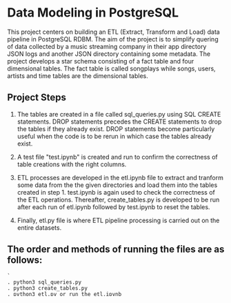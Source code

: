 # Data Modeling in PostgreSQL
This project centers on building an ETL (Extract, Transform and Load) data pipeline in PostgreSQL RDBM.
The aim of the project is to simplify quering of data collected by a music streaming company in their app directory  JSON logs and another JSON directory containing some metadata. 
The project develops a star schema consisting of a fact table and four dimensional tables.
The fact table is called songplays while songs, users, artists and time  tables are the dimensional tables. 

## Project Steps
1. The tables are created in a file called sql_queries.py using SQL CREATE statements. DROP statements precedes the CREATE statements to drop the tables if they already exist. DROP statements become particularly useful when the code is to be rerun in which case the tables already exist.

2. A test file "test.ipynb" is created and run to confirm the correctness of table creations with the right columns.

3. ETL processes are developed in the etl.ipynb file to extract and tranform some data from the the given directories and load them into the tables created in step 1. test.ipynb is again used to check the correctness of the ETL operations. Thereafter, create_tables.py is developed to be run after each run of etl.ipynb followed by test.ipynb to reset the tables.

4. Finally, etl.py file is where ETL pipeline processing is carried out on the entire datasets. 

## The order and methods of running the files are as follows:
    `
    . python3 sql_queries.py
    . python3 create_tables.py
    . python3 etl.py or run the etl.ipynb
    . run test.ipynb in Ipython
                            `
## Credits
This project is a partial requirement for the completion of Udacity Data Engineering Nanodegree program. Hence, it is designed to meet Udacity project rubrics. [](www.udacity.com/)

## Software Packages
 -> Python2 or Python3
 -> PostgreSQL
 -> psycopg2 (a python driver for postgresql)



